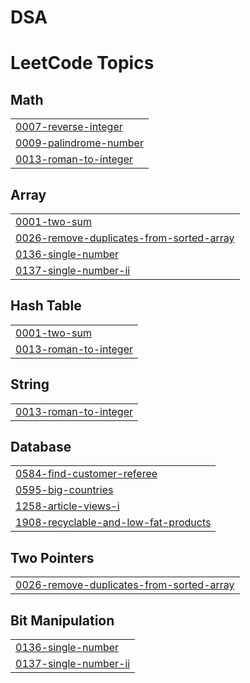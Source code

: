 # DSA
<!---LeetCode Topics Start-->
# LeetCode Topics
## Math
|  |
| ------- |
| [0007-reverse-integer](https://github.com/rohitsin28/DSA/tree/master/0007-reverse-integer) |
| [0009-palindrome-number](https://github.com/rohitsin28/DSA/tree/master/0009-palindrome-number) |
| [0013-roman-to-integer](https://github.com/rohitsin28/DSA/tree/master/0013-roman-to-integer) |
## Array
|  |
| ------- |
| [0001-two-sum](https://github.com/rohitsin28/DSA/tree/master/0001-two-sum) |
| [0026-remove-duplicates-from-sorted-array](https://github.com/rohitsin28/DSA/tree/master/0026-remove-duplicates-from-sorted-array) |
| [0136-single-number](https://github.com/rohitsin28/DSA/tree/master/0136-single-number) |
| [0137-single-number-ii](https://github.com/rohitsin28/DSA/tree/master/0137-single-number-ii) |
## Hash Table
|  |
| ------- |
| [0001-two-sum](https://github.com/rohitsin28/DSA/tree/master/0001-two-sum) |
| [0013-roman-to-integer](https://github.com/rohitsin28/DSA/tree/master/0013-roman-to-integer) |
## String
|  |
| ------- |
| [0013-roman-to-integer](https://github.com/rohitsin28/DSA/tree/master/0013-roman-to-integer) |
## Database
|  |
| ------- |
| [0584-find-customer-referee](https://github.com/rohitsin28/DSA/tree/master/0584-find-customer-referee) |
| [0595-big-countries](https://github.com/rohitsin28/DSA/tree/master/0595-big-countries) |
| [1258-article-views-i](https://github.com/rohitsin28/DSA/tree/master/1258-article-views-i) |
| [1908-recyclable-and-low-fat-products](https://github.com/rohitsin28/DSA/tree/master/1908-recyclable-and-low-fat-products) |
## Two Pointers
|  |
| ------- |
| [0026-remove-duplicates-from-sorted-array](https://github.com/rohitsin28/DSA/tree/master/0026-remove-duplicates-from-sorted-array) |
## Bit Manipulation
|  |
| ------- |
| [0136-single-number](https://github.com/rohitsin28/DSA/tree/master/0136-single-number) |
| [0137-single-number-ii](https://github.com/rohitsin28/DSA/tree/master/0137-single-number-ii) |
<!---LeetCode Topics End-->